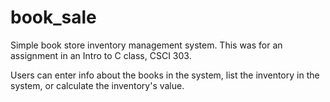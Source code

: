 # book_sale
Simple book store inventory management system. 
This was for an assignment in an Intro to C class, CSCI 303. 

Users can enter info about the books in the system, list the inventory in the system, or calculate the inventory's value. 
